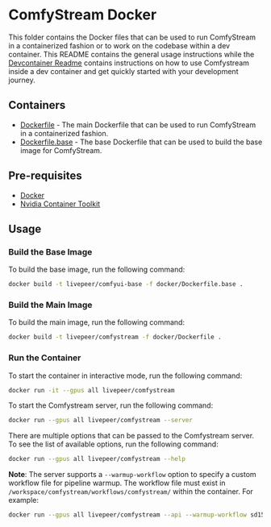 # ComfyStream Docker

This folder contains the Docker files that can be used to run ComfyStream in a containerized fashion or to work on the codebase within a dev container. This README contains the general usage instructions while the [Devcontainer Readme](../.devcontainer/README.md) contains instructions on how to use Comfystream inside a dev container and get quickly started with your development journey.

## Containers

- [Dockerfile](Dockerfile) - The main Dockerfile that can be used to run ComfyStream in a containerized fashion.
- [Dockerfile.base](Dockerfile.base) - The base Dockerfile that can be used to build the base image for ComfyStream.

## Pre-requisites

- [Docker](https://docs.docker.com/get-docker/)
- [Nvidia Container Toolkit](https://docs.nvidia.com/datacenter/cloud-native/container-toolkit/latest/install-guide.html)

## Usage

### Build the Base Image

To build the base image, run the following command:

```bash
docker build -t livepeer/comfyui-base -f docker/Dockerfile.base .
```

### Build the Main Image

To build the main image, run the following command:

```bash
docker build -t livepeer/comfystream -f docker/Dockerfile .
```

### Run the Container

To start the container in interactive mode, run the following command:

```bash
docker run -it --gpus all livepeer/comfystream
```

To start the Comfystream server, run the following command:

```bash
docker run --gpus all livepeer/comfystream --server
```

There are multiple options that can be passed to the Comfystream server. To see the list of available options, run the following command:

```bash
docker run --gpus all livepeer/comfystream --help
```

**Note**: The server supports a `--warmup-workflow` option to specify a custom workflow file for pipeline warmup. The workflow file must exist in `/workspace/comfystream/workflows/comfystream/` within the container. For example:

```bash
docker run --gpus all livepeer/comfystream --api --warmup-workflow sd15-tensorrt-api.json
```
